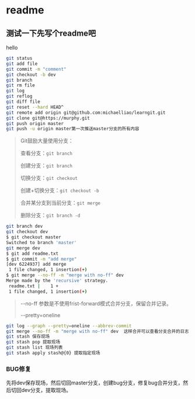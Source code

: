 # readme

## 测试一下先写个readme吧

hello

~~~bash
git status
git add file
git commit -m "comment"
git checkout -b dev
git branch
git rm file
git log
git reflog
git diff file
git reset --hard HEAD^
git remote add origin git@github.com:michaelliao/learngit.git
git clone git@https://murphy.git
git push origin master
git push -u origin master第一次推送master分支的所有内容
~~~

> Git鼓励大量使用分支：
>
> 查看分支：`git branch`
>
> 创建分支：`git branch `
>
> 切换分支：`git checkout `
>
> 创建+切换分支：`git checkout -b `
>
> 合并某分支到当前分支：`git merge `
>
> 删除分支：`git branch -d `

~~~bash
git branch dev
git checkout dev
$ git checkout master
Switched to branch 'master'
git merge dev
$ git add readme.txt 
$ git commit -m "add merge"
[dev 6224937] add merge
 1 file changed, 1 insertion(+)
$ git merge --no-ff -m "merge with no-ff" dev
Merge made by the 'recursive' strategy.
 readme.txt |    1 +
 1 file changed, 1 insertion(+)
~~~

> --no-ff 参数是不使用frist-forward模式合并分支，保留合并记录。
>
> --pretty=oneline 

~~~bash
git log --graph --pretty=oneline --abbrev-commit
git merge --no-ff -m "merge with no-ff" dev  这样合并可以查看分支合并的日志
git stash 保存现场
git stash pop 提取现场
git stash list 现场列表
git stash apply stash@{0} 提取指定现场
~~~

### BUG修复

先将dev保存现场，然后切回master分支，创建bug分支，修复bug合并分支，然后切回dev分支，提取现场。

